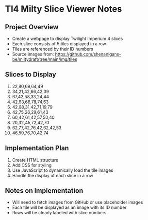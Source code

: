 # TI4 Milty Slice Viewer Notes

## Project Overview
- Create a webpage to display Twilight Imperium 4 slices
- Each slice consists of 5 tiles displayed in a row
- Tiles are referenced by their ID numbers
- Source images from: https://github.com/shenanigans-be/miltydraft/tree/main/img/tiles

## Slices to Display
1. 22,80,69,64,49
2. 34,21,42,66,42,39
3. 67,42,58,33,24,44
4. 42,63,68,78,74,63
5. 42,68,31,42,71,19,79
6. 42,75,26,29,61,43
7. 60,42,61,42,57,50,40
8. 20,32,45,72,42,70
9. 62,77,42,76,42,62,42,53
10. 46,59,76,70,42,74

## Implementation Plan
1. Create HTML structure
2. Add CSS for styling
3. Use JavaScript to dynamically load the tile images
4. Handle the display of each slice in a row

## Notes on Implementation
- Will need to fetch images from GitHub or use placeholder images
- Each tile will be displayed as an image with its ID number
- Rows will be clearly labeled with slice numbers

